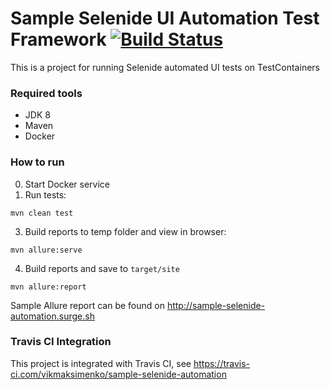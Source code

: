 Sample Selenide UI Automation Test Framework [![Build Status](https://travis-ci.com/vikmaksimenko/sample-selenide-automation.svg?branch=master)](https://travis-ci.com/vikmaksimenko/sample-selenide-automation)
=====================================================

This is a project for running Selenide automated UI tests on TestContainers 

### Required tools
 
* JDK 8
* Maven
* Docker 

### How to run


0. Start Docker service 
1. Run tests:
```
mvn clean test
```
3. Build reports to temp folder and view in browser:    
```
mvn allure:serve
```
4. Build reports and save to `target/site`
```
mvn allure:report
```

Sample Allure report can be found on http://sample-selenide-automation.surge.sh

### Travis CI Integration

This project is integrated with Travis CI, see https://travis-ci.com/vikmaksimenko/sample-selenide-automation 
